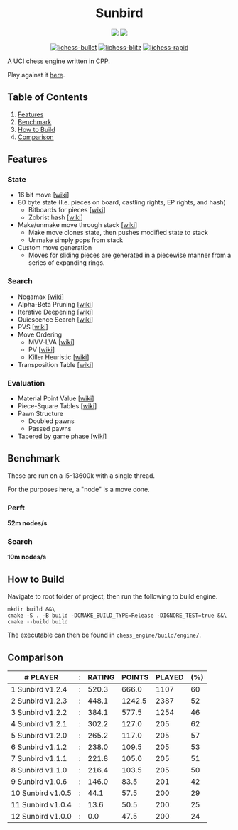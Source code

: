 <div align="center">

<h1>Sunbird</h1>

<img src="https://github.com/jamadaha/Sunbird/actions/workflows/ctest.yml/badge.svg">
<img src="https://img.shields.io/github/commits-since/jamadaha/Sunbird/latest">

[![lichess-bullet](https://lichess-shield.vercel.app/api?username=sun_bird&format=bullet)](https://lichess.org/@/sun_bird/perf/bullet)
[![lichess-blitz](https://lichess-shield.vercel.app/api?username=sun_bird&format=blitz)](https://lichess.org/@/sun_bird/perf/blitz)
[![lichess-rapid](https://lichess-shield.vercel.app/api?username=sun_bird&format=rapid)](https://lichess.org/@/sun_bord/perf/rapid)

</div>

A UCI chess engine written in CPP.

Play against it [here](https://lichess.org/@/sun_bird).

## Table of Contents
1. [Features](#Features)
2. [Benchmark](#Benchmark)
3. [How to Build](#How-To-Build)
4. [Comparison](#Comparison)

## Features
### State
* 16 bit move [[wiki](https://www.chessprogramming.org/Encoding_Moves)]
* 80 byte state (I.e. pieces on board, castling rights, EP rights, and hash)
  * Bitboards for pieces [[wiki](https://www.chessprogramming.org/Bitboard_Board-Definition)]
  * Zobrist hash [[wiki](https://www.chessprogramming.org/Zobrist_Hashing)]
* Make/unmake move through stack [[wiki](https://www.chessprogramming.org/Board_Representation)]
  * Make move clones state, then pushes modified state to stack
  * Unmake simply pops from stack
* Custom move generation
  * Moves for sliding pieces are generated in a piecewise manner from a series of expanding rings.

### Search
* Negamax [[wiki](https://www.chessprogramming.org/Negamax)]
* Alpha-Beta Pruning [[wiki](https://www.chessprogramming.org/Alpha-Beta)]
* Iterative Deepening [[wiki](https://www.chessprogramming.org/Iterative_Deepening)]
* Quiescence Search [[wiki](https://www.chessprogramming.org/Quiescence_Search)]
* PVS [[wiki](https://www.chessprogramming.org/Principal_Variation_Search)]
* Move Ordering
  * MVV-LVA [[wiki](https://www.chessprogramming.org/MVV-LVA)]
  * PV [[wiki](https://www.chessprogramming.org/PV-Move)]
  * Killer Heuristic [[wiki](https://www.chessprogramming.org/Killer_Heuristic)]
* Transposition Table [[wiki](https://www.chessprogramming.org/Transposition_Table)]
    
### Evaluation
* Material Point Value [[wiki](https://www.chessprogramming.org/Material)]
* Piece-Square Tables [[wiki](https://www.chessprogramming.org/Piece-Square_Tables)]
* Pawn Structure
    * Doubled pawns
    * Passed pawns
* Tapered by game phase [[wiki](https://www.chessprogramming.org/Tapered_Eval)]

## Benchmark
These are run on a i5-13600k with a single thread.

For the purposes here, a "node" is a move done.

### Perft
**52m nodes/s**

### Search
**10m nodes/s**
## How to Build
Navigate to root folder of project, then run the following to build engine.
```
mkdir build &&\
cmake -S . -B build -DCMAKE_BUILD_TYPE=Release -DIGNORE_TEST=true &&\
cmake --build build
```
The executable can then be found in `chess_engine/build/engine/`.

## Comparison
| # PLAYER          | : | RATING | POINTS | PLAYED | (%) |
|-------------------|---|--------|--------|--------|-----|
| 1 Sunbird v1.2.4  | : | 520.3  | 666.0  | 1107   | 60  |
| 2 Sunbird v1.2.3  | : | 448.1  | 1242.5 | 2387   | 52  |
| 3 Sunbird v1.2.2  | : | 384.1  | 577.5  | 1254   | 46  |
| 4 Sunbird v1.2.1  | : | 302.2  | 127.0  | 205    | 62  |
| 5 Sunbird v1.2.0  | : | 265.2  | 117.0  | 205    | 57  |
| 6 Sunbird v1.1.2  | : | 238.0  | 109.5  | 205    | 53  |
| 7 Sunbird v1.1.1  | : | 221.8  | 105.0  | 205    | 51  |
| 8 Sunbird v1.1.0  | : | 216.4  | 103.5  | 205    | 50  |
| 9 Sunbird v1.0.6  | : | 146.0  | 83.5   | 201    | 42  |
| 10 Sunbird v1.0.5 | : | 44.1   | 57.5   | 200    | 29  |
| 11 Sunbird v1.0.4 | : | 13.6   | 50.5   | 200    | 25  |
| 12 Sunbird v1.0.0 | : | 0.0    | 47.5   | 200    | 24  |
